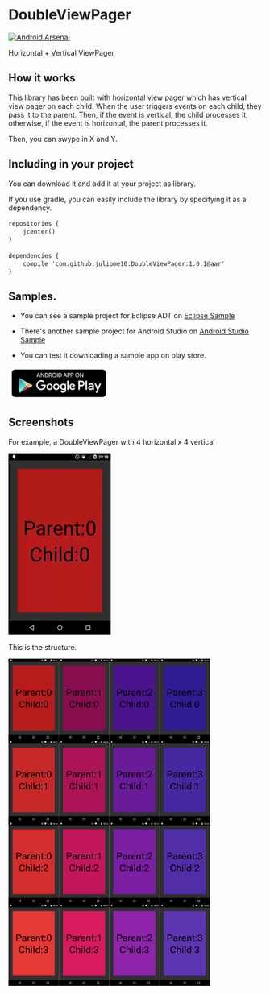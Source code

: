 # DoubleViewPager
[![Android Arsenal](https://img.shields.io/badge/Android%20Arsenal-DoubleViewPager-brightgreen.svg?style=flat)](https://android-arsenal.com/details/1/1863)

Horizontal + Vertical ViewPager

## How it works
This library has been built with horizontal view pager which has vertical view pager on each child.
When the user triggers events on each child, they pass it to the parent. Then, if the event is vertical, the child processes it, otherwise, if the event is horizontal, the parent processes it.

Then, you can swype in X and Y.


## Including in your project
You can download it and add it at your project as library.

If you use gradle, you can easily include the library by specifying it as a dependency.
```
repositories {
    jcenter()
}

dependencies {
    compile 'com.github.juliome10:DoubleViewPager:1.0.1@aar'
}
```

## Samples.
 - You can see a sample project for Eclipse ADT on <a href="https://github.com/juliome10/DoubleViewPagerSample">Eclipse Sample</a>

 - There's another sample project for Android Studio on <a href="https://github.com/juliome10/DoubleViewPager/tree/master/DoubleViewPagerSample">Android Studio Sample</a>

 - You can test it downloading a sample app on play store.

<a href="https://play.google.com/store/apps/details?id=com.emoiluj.doubleviewpagersample" alt="Google Play Store">
   <img src="images/google-play-badge.png" width="200"/>
</a>

## Screenshots
For example, a DoubleViewPager with 4 horizontal x 4 vertical

<img src="images/description.gif">

This is the structure.

<img src="images/desc.png" width="400" height="650">

